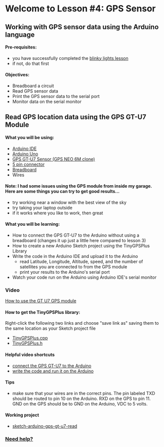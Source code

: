 # Welcome to Lesson #4: GPS Sensor

## Working with GPS sensor data using the Arduino language

#### Pre-requisites:
- you have successfully completed the [blinky lights lesson](https://github.com/StateFarm-STEM/pyinthesky/tree/main/lesson2#welcome-to-lesson-2)
- if not, do that first

#### Objectives:
- Breadboard a circuit
- Read GPS sensor data
- Print the GPS sensor data to the serial port
- Monitor data on the serial monitor

## Read GPS location data using the GPS GT-U7 Module

#### What you will be using:
- [Arduino IDE](https://github.com/StateFarm-STEM/pyinthesky/blob/main/lesson5/screenshots/arduino-ide.png)
- [Arduino Uno](https://github.com/StateFarm-STEM/pyinthesky/blob/main/lesson5/screenshots/arduino-uno-r3.png)
- [GPS GT-U7 Sensor (GPS NEO 6M clone)](https://github.com/StateFarm-STEM/pyinthesky/blob/main/lesson5/screenshots/gps-gt-u7.png)
- [5 pin connector](https://github.com/StateFarm-STEM/pyinthesky/blob/main/lesson5/screenshots/5-pin-connector.png)
- [Breadboard](https://github.com/StateFarm-STEM/pyinthesky/blob/main/lesson5/screenshots/breadboard.png)
- Wires

#### Note: I had some issues using the GPS module from inside my garage. Here are some things you can try to get good results...<br>
- try working near a window with the best view of the sky
- try taking your laptop outside
- if it works where you like to work, then great

#### What you will be learning:
- How to connect the GPS GT-U7 to the Arduino without using a breadboard (changes it up just a little here compared to lesson 3)
- How to create a new Arduino Sketch project using the TinyGPSPlus Library
- Write the code in the Arduino IDE and upload it to the Arduino
  - read Latitude, Longitude, Altitude, speed, and the number of satellites you are connected to from the GPS module
  - print your results to the Arduino's serial port
- Watch your code run on the Arduino using Arduino IDE's serial monitor

### Video
[How to use the GT U7 GPS module](https://youtu.be/7zw2ULu73DY)

#### How to get the TinyGPSPlus library:

Right-click the following two links and choose "save link as" saving them to the same location as your Sketch project file
- [TinyGPSPlus.cpp](https://github.com/StateFarm-STEM/pyinthesky/blob/main/my-workspace/sketch-arduino-gps-gt-u7-read/TinyGPSPlus.cpp)
- [TinyGPSPlus.h](https://github.com/StateFarm-STEM/pyinthesky/blob/main/my-workspace/sketch-arduino-gps-gt-u7-read/TinyGPSPlus.h)

#### Helpful video shortcuts
- [connect the GPS GT-U7 to the Arduino](https://youtu.be/7zw2ULu73DY?t=54)
- [write the code and run it on the Arduino](https://youtu.be/7zw2ULu73DY?t=180)
#### Tips
- make sure that your wires are in the correct pins. The pin labeled TXD should be routed to pin 10 on the Arduino. RXD on the GPS to pin 11. GND on the GPS should be to GND on the Arduino, VDC to 5 volts.
#### Working project
- [sketch-arduino-gps-gt-u7-read](https://github.com/StateFarm-STEM/pyinthesky/tree/main/my-workspace/sketch-arduino-gps-gt-u7-read)

### [Need help?](https://github.com/StateFarm-STEM/pyinthesky#need-some-help)

